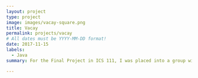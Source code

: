 ```yaml
---
layout: project
type: project
image: images/vacay-square.png
title: Vacay
permalink: projects/vacay
# All dates must be YYYY-MM-DD format!
date: 2017-11-15
labels:
  - Java
summary: For the Final Project in ICS 111, I was placed into a group with two other individuals to create a game based on all the content we learned through the semester.  We created a game which requires the user to navigate an asteroid field while collecting gold bars and trying to stay alive for as long as possible.

---
```


